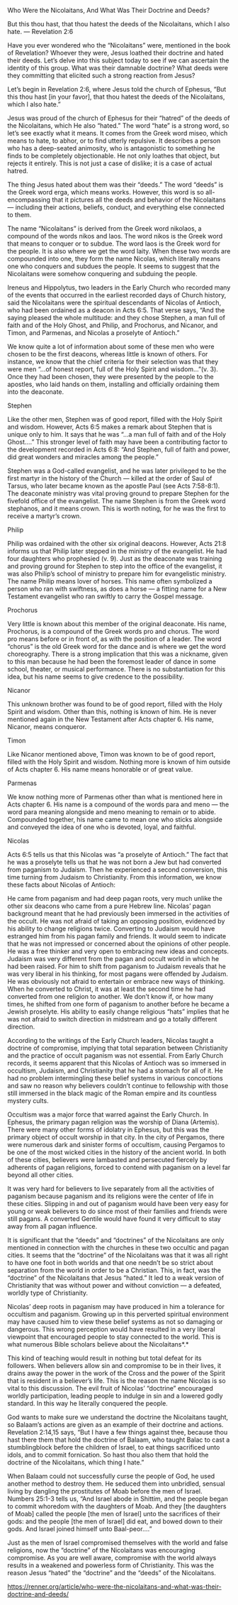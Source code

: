 Who Were the Nicolaitans, And What Was Their Doctrine and Deeds?

But this thou hast, that thou hatest the deeds of the Nicolaitans, which I also hate. — Revelation 2:6

Have you ever wondered who the “Nicolaitans” were, mentioned in the book of Revelation? Whoever they were, Jesus loathed their doctrine and hated their deeds. Let’s delve into this subject today to see if we can ascertain the identity of this group. What was their damnable doctrine? What deeds were they committing that elicited such a strong reaction from Jesus?

Let’s begin in Revelation 2:6, where Jesus told the church of Ephesus, “But this thou hast [in your favor], that thou hatest the deeds of the Nicolaitans, which I also hate.”

Jesus was proud of the church of Ephesus for their “hatred” of the deeds of the Nicolaitans, which He also “hated.” The word “hate” is a strong word, so let’s see exactly what it means. It comes from the Greek word miseo, which means to hate, to abhor, or to find utterly repulsive. It describes a person who has a deep-seated animosity, who is antagonistic to something he finds to be completely objectionable. He not only loathes that object, but rejects it entirely. This is not just a case of dislike; it is a case of actual hatred.

The thing Jesus hated about them was their “deeds.” The word “deeds” is the Greek word erga, which means works. However, this word is so all-encompassing that it pictures all the deeds and behavior of the Nicolaitans — including their actions, beliefs, conduct, and everything else connected to them.

The name “Nicolaitans” is derived from the Greek word nikolaos, a compound of the words nikos and laos. The word nikos is the Greek word that means to conquer or to subdue. The word laos is the Greek word for the people. It is also where we get the word laity. When these two words are compounded into one, they form the name Nicolas, which literally means one who conquers and subdues the people. It seems to suggest that the Nicolaitans were somehow conquering and subduing the people.

Ireneus and Hippolytus, two leaders in the Early Church who recorded many of the events that occurred in the earliest recorded days of Church history, said the Nicolaitans were the spiritual descendants of Nicolas of Antioch, who had been ordained as a deacon in Acts 6:5. That verse says, “And the saying pleased the whole multitude: and they chose Stephen, a man full of faith and of the Holy Ghost, and Philip, and Prochorus, and Nicanor, and Timon, and Parmenas, and Nicolas a proselyte of Antioch.”

We know quite a lot of information about some of these men who were chosen to be the first deacons, whereas little is known of others. For instance, we know that the chief criteria for their selection was that they were men “…of honest report, full of the Holy Spirit and wisdom…”(v. 3). Once they had been chosen, they were presented by the people to the apostles, who laid hands on them, installing and officially ordaining them into the deaconate.

Stephen

Like the other men, Stephen was of good report, filled with the Holy Spirit and wisdom. However, Acts 6:5 makes a remark about Stephen that is unique only to him. It says that he was “…a man full of faith and of the Holy Ghost….” This stronger level of faith may have been a contributing factor to the development recorded in Acts 6:8: “And Stephen, full of faith and power, did great wonders and miracles among the people.”

Stephen was a God-called evangelist, and he was later privileged to be the first martyr in the history of the Church — killed at the order of Saul of Tarsus, who later became known as the apostle Paul (see Acts 7:58-8:1). The deaconate ministry was vital proving ground to prepare Stephen for the fivefold office of the evangelist. The name Stephen is from the Greek word stephanos, and it means crown. This is worth noting, for he was the first to receive a martyr’s crown.

Philip

Philip was ordained with the other six original deacons. However, Acts 21:8 informs us that Philip later stepped in the ministry of the evangelist. He had four daughters who prophesied (v. 9). Just as the deaconate was training and proving ground for Stephen to step into the office of the evangelist, it was also Philip’s school of ministry to prepare him for evangelistic ministry. The name Philip means lover of horses. This name often symbolized a person who ran with swiftness, as does a horse — a fitting name for a New Testament evangelist who ran swiftly to carry the Gospel message.

Prochorus

Very little is known about this member of the original deaconate. His name, Prochorus, is a compound of the Greek words pro and chorus. The word pro means before or in front of, as with the position of a leader. The word “chorus” is the old Greek word for the dance and is where we get the word choreography. There is a strong implication that this was a nickname, given to this man because he had been the foremost leader of dance in some school, theater, or musical performance. There is no substantiation for this idea, but his name seems to give credence to the possibility.

Nicanor

This unknown brother was found to be of good report, filled with the Holy Spirit and wisdom. Other than this, nothing is known of him. He is never mentioned again in the New Testament after Acts chapter 6. His name, Nicanor, means conqueror.

Timon

Like Nicanor mentioned above, Timon was known to be of good report, filled with the Holy Spirit and wisdom. Nothing more is known of him outside of Acts chapter 6. His name means honorable or of great value.

Parmenas

We know nothing more of Parmenas other than what is mentioned here in Acts chapter 6. His name is a compound of the words para and meno — the word para meaning alongside and meno meaning to remain or to abide. Compounded together, his name came to mean one who sticks alongside and conveyed the idea of one who is devoted, loyal, and faithful.

Nicolas

Acts 6:5 tells us that this Nicolas was “a proselyte of Antioch.” The fact that he was a proselyte tells us that he was not born a Jew but had converted from paganism to Judaism. Then he experienced a second conversion, this time turning from Judaism to Christianity. From this information, we know these facts about Nicolas of Antioch:

He came from paganism and had deep pagan roots, very much unlike the other six deacons who came from a pure Hebrew line. Nicolas’ pagan background meant that he had previously been immersed in the activities of the occult. He was not afraid of taking an opposing position, evidenced by his ability to change religions twice. Converting to Judaism would have estranged him from his pagan family and friends. It would seem to indicate that he was not impressed or concerned about the opinions of other people. He was a free thinker and very open to embracing new ideas and concepts. Judaism was very different from the pagan and occult world in which he had been raised. For him to shift from paganism to Judaism reveals that he was very liberal in his thinking, for most pagans were offended by Judaism. He was obviously not afraid to entertain or embrace new ways of thinking. When he converted to Christ, it was at least the second time he had converted from one religion to another. We don’t know if, or how many times, he shifted from one form of paganism to another before he became a Jewish proselyte. His ability to easily change religious “hats” implies that he was not afraid to switch direction in midstream and go a totally different direction.

According to the writings of the Early Church leaders, Nicolas taught a doctrine of compromise, implying that total separation between Christianity and the practice of occult paganism was not essential. From Early Church records, it seems apparent that this Nicolas of Antioch was so immersed in occultism, Judaism, and Christianity that he had a stomach for all of it. He had no problem intermingling these belief systems in various concoctions and saw no reason why believers couldn’t continue to fellowship with those still immersed in the black magic of the Roman empire and its countless mystery cults.

Occultism was a major force that warred against the Early Church. In Ephesus, the primary pagan religion was the worship of Diana (Artemis). There were many other forms of idolatry in Ephesus, but this was the primary object of occult worship in that city. In the city of Pergamos, there were numerous dark and sinister forms of occultism, causing Pergamos to be one of the most wicked cities in the history of the ancient world. In both of these cities, believers were lambasted and persecuted fiercely by adherents of pagan religions, forced to contend with paganism on a level far beyond all other cities.

It was very hard for believers to live separately from all the activities of paganism because paganism and its religions were the center of life in these cities. Slipping in and out of paganism would have been very easy for young or weak believers to do since most of their families and friends were still pagans. A converted Gentile would have found it very difficult to stay away from all pagan influence.

It is significant that the “deeds” and “doctrines” of the Nicolaitans are only mentioned in connection with the churches in these two occultic and pagan cities. It seems that the “doctrine” of the Nicolaitans was that it was all right to have one foot in both worlds and that one needn’t be so strict about separation from the world in order to be a Christian. This, in fact, was the “doctrine” of the Nicolaitans that Jesus “hated.” It led to a weak version of Christianity that was without power and without conviction — a defeated, worldly type of Christianity.

Nicolas’ deep roots in paganism may have produced in him a tolerance for occultism and paganism. Growing up in this perverted spiritual environment may have caused him to view these belief systems as not so damaging or dangerous. This wrong perception would have resulted in a very liberal viewpoint that encouraged people to stay connected to the world. This is what numerous Bible scholars believe about the Nicolaitans*.*

This kind of teaching would result in nothing but total defeat for its followers. When believers allow sin and compromise to be in their lives, it drains away the power in the work of the Cross and the power of the Spirit that is resident in a believer’s life. This is the reason the name Nicolas is so vital to this discussion. The evil fruit of Nicolas’ “doctrine” encouraged worldly participation, leading people to indulge in sin and a lowered godly standard. In this way he literally conquered the people.

God wants to make sure we understand the doctrine the Nicolaitans taught, so Balaam’s actions are given as an example of their doctrine and actions. Revelation 2:14,15 says, “But I have a few things against thee, because thou hast there them that hold the doctrine of Balaam, who taught Balac to cast a stumblingblock before the children of Israel, to eat things sacrificed unto idols, and to commit fornication. So hast thou also them that hold the doctrine of the Nicolaitans, which thing I hate.”

When Balaam could not successfully curse the people of God, he used another method to destroy them. He seduced them into unbridled, sensual living by dangling the prostitutes of Moab before the men of Israel. Numbers 25:1-3 tells us, “And Israel abode in Shittim, and the people began to commit whoredom with the daughters of Moab. And they [the daughters of Moab] called the people [the men of Israel] unto the sacrifices of their gods: and the people [the men of Israel] did eat, and bowed down to their gods. And Israel joined himself unto Baal-peor….”

Just as the men of Israel compromised themselves with the world and false religions, now the “doctrine” of the Nicolaitans was encouraging compromise. As you are well aware, compromise with the world always results in a weakened and powerless form of Christianity. This was the reason Jesus “hated” the “doctrine” and the “deeds” of the Nicolaitans.

https://renner.org/article/who-were-the-nicolaitans-and-what-was-their-doctrine-and-deeds/
